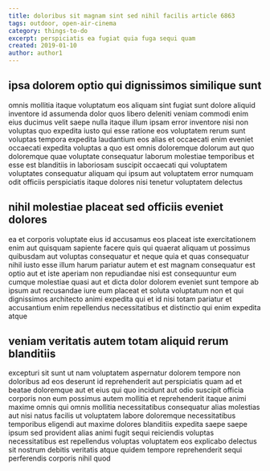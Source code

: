 ```yaml
---
title: doloribus sit magnam sint sed nihil facilis article 6863
tags: outdoor, open-air-cinema
category: things-to-do
excerpt: perspiciatis ea fugiat quia fuga sequi quam
created: 2019-01-10
author: author1
---
```


## ipsa dolorem optio qui dignissimos similique sunt

omnis mollitia itaque voluptatum eos aliquam sint fugiat sunt dolore aliquid inventore id assumenda dolor quos libero deleniti veniam commodi enim eius ducimus velit saepe nulla itaque illum ipsam error inventore nisi non voluptas quo expedita iusto qui esse ratione eos voluptatem rerum sunt voluptas tempora expedita laudantium eos alias et occaecati enim eveniet occaecati expedita voluptas a quo est omnis doloremque dolorum aut quo doloremque quae voluptate consequatur laborum molestiae temporibus et esse est blanditiis in laboriosam suscipit occaecati qui voluptatem voluptates consequatur aliquam qui ipsum aut voluptatem error numquam odit officiis perspiciatis itaque dolores nisi tenetur voluptatem delectus

## nihil molestiae placeat sed officiis eveniet dolores

ea et corporis voluptate eius id accusamus eos placeat iste exercitationem enim aut quisquam sapiente facere quis qui quaerat aliquam ut possimus quibusdam aut voluptas consequatur et neque quia et quas consequatur nihil iusto esse illum harum pariatur autem et est magnam consequatur est optio aut et iste aperiam non repudiandae nisi est consequuntur eum cumque molestiae quasi aut et dicta dolor dolorem eveniet sunt tempore ab ipsum aut recusandae iure eum placeat et soluta voluptatum non et qui dignissimos architecto animi expedita qui et id nisi totam pariatur et accusantium enim repellendus necessitatibus et distinctio qui enim expedita atque

## veniam veritatis autem totam aliquid rerum blanditiis

excepturi sit sunt ut nam voluptatem aspernatur dolorem tempore non doloribus ad eos deserunt id reprehenderit aut perspiciatis quam ad et beatae doloremque aut et eius qui quo incidunt aut odio suscipit officia corporis non eum possimus autem mollitia et reprehenderit itaque animi maxime omnis qui omnis mollitia necessitatibus consequatur alias molestias aut nisi natus facilis ut voluptatem labore doloremque necessitatibus temporibus eligendi aut maxime dolores blanditiis expedita saepe saepe ipsum sed provident alias animi fugit sequi reiciendis voluptas necessitatibus est repellendus voluptas voluptatem eos explicabo delectus sit nostrum debitis veritatis atque quidem tempore reprehenderit sequi perferendis corporis nihil quod
